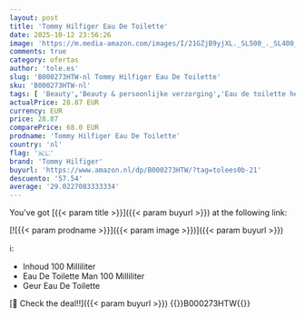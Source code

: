 ```yaml
---
layout: post
title: 'Tommy Hilfiger Eau De Toilette'
date: 2025-10-12 23:56:26
image: 'https://m.media-amazon.com/images/I/21GZjB9yjXL._SL500_._SL400_.jpg'
comments: true
category: ofertas
author: 'tole.es'
slug: 'B000273HTW-nl Tommy Hilfiger Eau De Toilette'
sku: 'B000273HTW-nl'
tags: [ 'Beauty','Beauty & persoonlijke verzorging','Eau de toilette heren','Geuren','Herengeuren','tommy hilfiger','🇳🇱', ]
actualPrice: 28.87 EUR
currency: EUR
price: 28.87
comparePrice: 68.0 EUR
prodname: 'Tommy Hilfiger Eau De Toilette'
country: 'nl'
flag: '🇳🇱'
brand: 'Tommy Hilfiger'
buyurl: 'https://www.amazon.nl/dp/B000273HTW/?tag=tolees0b-21'
descuento: '57.54'
average: '29.0227083333334'
---
```


You've got [{{< param title >}}]({{< param buyurl >}}) at the following link:

[![{{< param prodname >}}]({{< param image >}})]({{< param buyurl >}})

ℹ️:

- Inhoud 100 Milliliter
- Eau De Toilette Man 100 Milliliter
- Geur Eau De Toilette

[🛒 Check the deal!!]({{< param buyurl >}})
{{<world>}}B000273HTW{{</world>}}
